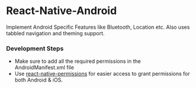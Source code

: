 # React-Native-Android

Implement Android Specific Features like Bluetooth, Location etc. Also uses tabbled navigation and theming support.

### Development Steps

-   Make sure to add all the required permissions in the AndroidManifest.xml file
-   Use [react-native-permissions](https://www.npmjs.com/package/react-native-permissions) for easier access to grant permissions for both Android & iOS.

